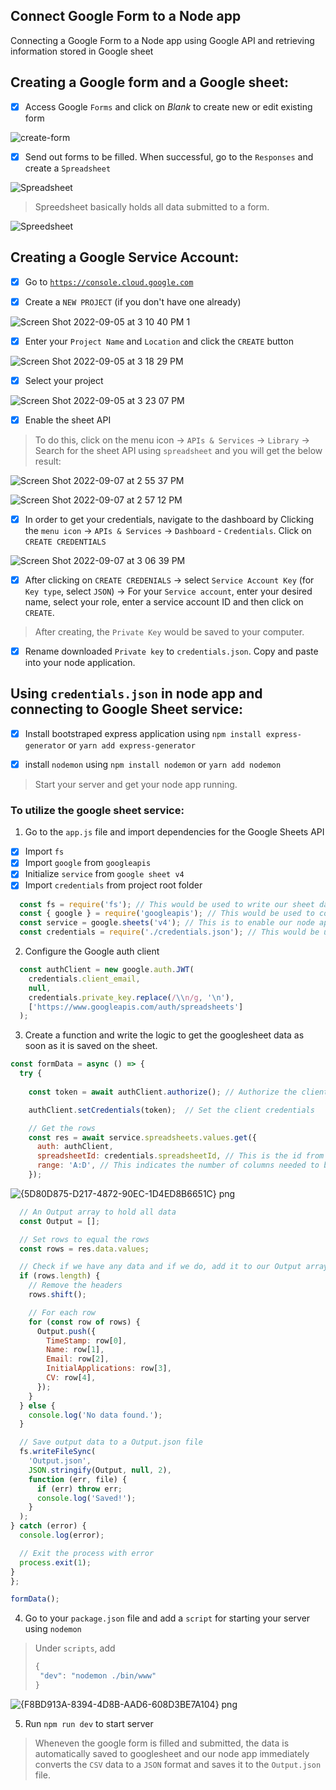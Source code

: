 ## Connect Google Form to a Node app

Connecting a Google Form to a Node app using Google API and retrieving information stored in Google sheet

## Creating a Google form and a Google sheet:

- [x] Access Google  `Forms` and click on *Blank* to create new or edit existing form 


![create-form](https://user-images.githubusercontent.com/85023604/188122587-bab7a280-33c1-48cb-9e22-97e10499ee64.jpg)

- [x] Send out forms to be filled. When successful, go to the `Responses` and create a `Spreadsheet`

![Spreadsheet](https://user-images.githubusercontent.com/85023604/188124438-7d12607f-bb3e-4925-9500-6b60485c5fbc.jpg)

> Spreedsheet basically holds all data submitted to a form. 

![Spreedsheet](https://user-images.githubusercontent.com/85023604/188126081-784fbe20-1585-4751-80bb-19436ece6595.jpg)

## Creating a Google Service Account:

- [x] Go to <a href="https://console.cloud.google.com">`https://console.cloud.google.com`</a>

- [x] Create a `NEW PROJECT` (if you don't have one already)

![Screen Shot 2022-09-05 at 3 10 40 PM 1](https://user-images.githubusercontent.com/85023604/188469345-46fd776c-5b88-45a3-93ad-16df19016f4d.png)

- [x] Enter your `Project Name` and `Location` and click the `CREATE` button

![Screen Shot 2022-09-05 at 3 18 29 PM](https://user-images.githubusercontent.com/85023604/188470231-3121fd61-ab89-4f7a-8056-30ece74d535e.png)

- [x] Select your project

![Screen Shot 2022-09-05 at 3 23 07 PM](https://user-images.githubusercontent.com/85023604/188471123-3d7063a5-b1a2-45a9-88dd-b7ec90c1d9a8.png)

- [x] Enable the sheet API

> To do this, click on the menu icon -> `APIs & Services` -> `Library` -> Search for the sheet API using `spreadsheet` and you will get the below result:

![Screen Shot 2022-09-07 at 2 55 37 PM](https://user-images.githubusercontent.com/85023604/188896978-205c1f04-276c-483c-ad0a-e8ec3f8cbf5f.png)

![Screen Shot 2022-09-07 at 2 57 12 PM](https://user-images.githubusercontent.com/85023604/188897081-d18d1936-454d-42be-b4a1-9e574292dfac.png)

- [x] In order to get your credentials, navigate to the dashboard by Clicking the `menu icon` -> `APIs & Services` -> `Dashboard` - `Credentials`. Click on `CREATE CREDENTIALS`

![Screen Shot 2022-09-07 at 3 06 39 PM](https://user-images.githubusercontent.com/85023604/188900029-2f37ed68-a6e4-4972-bfeb-7ba03c17abd3.png)

- [x] After clicking on `CREATE CREDENIALS` -> select `Service Account Key` (for `Key type`, select `JSON`) -> For your `Service account`, enter your desired name,  select your role, enter a service account ID and then click on `CREATE`.

> After creating, the `Private Key` would be saved to your computer. 

- [x] Rename downloaded `Private key` to `credentials.json`. Copy and paste into your node application.

## Using `credentials.json` in node app and connecting to Google Sheet service:

 - [x] Install bootstraped express application using `npm install express-generator` or `yarn add express-generator`

- [x] install `nodemon` using `npm install nodemon` or `yarn add nodemon`

> Start your server and get your node app running.

### To utilize the google sheet service:

1. Go to the `app.js` file and import dependencies for the Google Sheets API

- [x] Import `fs` 
- [x] Import `google` from `googleapis`
- [x] Initialize `service` from `google sheet v4`
- [x] Import `credentials` from project root folder

```js
  const fs = require('fs'); // This would be used to write our sheet data to an output JSON file
  const { google } = require('googleapis'); // This would be used to connect to the Google API
  const service = google.sheets('v4'); // This is to enable our node app utilize the spreedsheet service
  const credentials = require('./credentials.json'); // This would be used to authenticate and authourize user access to the spreedshet data
```
2. Configure the Google auth client

```js
  const authClient = new google.auth.JWT(
    credentials.client_email,
    null,
    credentials.private_key.replace(/\\n/g, '\n'),
    ['https://www.googleapis.com/auth/spreadsheets']
  );
```
3. Create a function and write the logic to get the googlesheet data as soon as it is saved on the sheet.

```js
const formData = async () => {
  try {
    
    const token = await authClient.authorize(); // Authorize the client

    authClient.setCredentials(token);  // Set the client credentials

    // Get the rows
    const res = await service.spreadsheets.values.get({
      auth: authClient,
      spreadsheetId: credentials.spreadsheetId, // This is the id from your Google sheet
      range: 'A:D', // This indicates the number of columns needed to be shown
    });
 ```
  ![{5D80D875-D217-4872-90EC-1D4ED8B6651C} png](https://user-images.githubusercontent.com/85023604/190859916-cb95fe1e-1d57-44f1-be25-fded0b913601.jpg)
  
  ```js
    // An Output array to hold all data
    const Output = [];

    // Set rows to equal the rows
    const rows = res.data.values;

    // Check if we have any data and if we do, add it to our Output array
    if (rows.length) {
      // Remove the headers
      rows.shift();

      // For each row
      for (const row of rows) {
        Output.push({
          TimeStamp: row[0],
          Name: row[1],
          Email: row[2],
          InitialApplications: row[3],
          CV: row[4],
        });
      }
    } else {
      console.log('No data found.');
    }

    // Save output data to a Output.json file
    fs.writeFileSync(
      'Output.json',
      JSON.stringify(Output, null, 2),
      function (err, file) {
        if (err) throw err;
        console.log('Saved!');
      }
    );
  } catch (error) {
    console.log(error);

    // Exit the process with error
    process.exit(1);
  }
};

formData();
```
4. Go to your `package.json` file and add a `script` for starting your server using `nodemon`

> Under `scripts`, add 
> ```js
> {
>  "dev": "nodemon ./bin/www"
> }
> ```

![{F8BD913A-8394-4D8B-AAD6-608D3BE7A104} png](https://user-images.githubusercontent.com/85023604/190860490-c1fbfa91-adbd-49d9-960a-1c4fc2665f76.jpg)

5. Run `npm run dev` to start server

> Wheneven the google form is filled and submitted, the data is automatically saved to googlesheet and our node app immediately converts the `CSV` data to a `JSON` format and saves it to the `Output.json` file.

